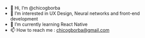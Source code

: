 - 👋 Hi, I’m @chicogborba
- 👀 I’m interested in UX Design, Neural networks and front-end development
- 🌱 I’m currently learning React Native
- 📫 How to reach me : chicogborba@gmail.com

<!---
chicogborba/chicogborba is a ✨ special ✨ repository because its `README.md` (this file) appears on your GitHub profile.
You can click the Preview link to take a look at your changes.
--->
